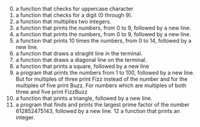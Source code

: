 0. a function that checks for uppercase character
1. a function that checks for a digit (0 through 9).
2. a function that multiplies two integers.
3. a function that prints the numbers, from 0 to 9, followed by a new line.
4. a function that prints the numbers, from 0 to 9, followed by a new line.
5.  a function that prints 10 times the numbers, from 0 to 14, followed by a new line.
6.  a function that draws a straight line in the terminal.
7.  a function that draws a diagonal line on the terminal.
8. a function that prints a square, followed by a new line
9.  a program that prints the numbers from 1 to 100, followed by a new line. But for multiples of three print Fizz instead of the number and for the multiples of five print Buzz. For numbers which are multiples of both three and five print FizzBuzz
10.  a function that prints a triangle, followed by a new line.
11.  a program that finds and prints the largest prime factor of the number 612852475143, followed by a new line.
12 a function that prints an integer.
